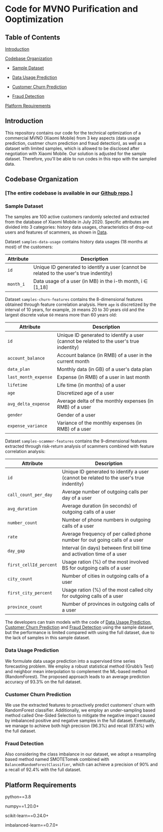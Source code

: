 # Code for MVNO Purification and Ooptimization

## Table of Contents
[Introduction](#introduction)

[Codebase Organization](#codebase-organization)
 - [Sample Dataset](#sampled-dataset)

 - [Data Usage Prediction](#data-usage-prediction)

 - [Customer Churn Prediction](#custmer-churn-prediction)

 - [Fraud Detection](#fraud-detection)

[Platform Requirements](#platform-requirements)

## Introduction
This repository contains our code for the technical optimization of a commercial MVNO (Xiaomi Mobile) from 3 key aspects (data usage prediction, custmer churn prediction and fraud detection), as well as a dataset with limited samples, which is allowed to be disclosed after negotiation with Xiaomi Mobile. Our solution is adjusted for the sample dataset. Therefore, you'll be able to run codes in this repo with the sampled data.

## Codebase Organization

### [The entire codebase is available in our [Github repo](https://github.com/MVNO-Optimization/MVNO-Optimization.github.io).]

### Sample Dataset
The samples are 100 active customers randomly selected and extracted from the database of Xiaomi Mobile in July 2020. Specific attributes are divided into 3 categories: history data usages, characteristics of drop-out users and features of scammers, as shown in [Data](https://github.com/MVNO-Optimization/MVNO-Optimization.github.io/tree/main/data).

Dataset `samples-data-usage` contains history data usages (18 months at most) of the customers:

| Attribute | Description |
| ---- | ---- |
| `id` | Unique ID generated to identify a user (cannot be related to the user's true indentity) |
| `month_i` | Data usage of a user (in MB) in the i-th month, i ∈ [1,18] |

Dataset `samples-churn-features` contains the 8-dimensional features obtained through feature correlation analysis. Here `age` is discretized by the interval of 10 years, for example, `20` means 20 to 30 years old and the largest discrete value `60` means more than 60 years old:

| Attribute | Description |
| ---- | ---- |
| `id` | Unique ID generated to identify a user (cannot be related to the user's true indentity) |
| `account_balance` | Account balance (in RMB) of a user  in the current month |
| `data_plan` | Monthly data (in GB) of a user's data plan |
| `last_month_expense` | Expense (in RMB) of a user in last month |
| `lifetime` | Life time (in months) of a user |
| `age` | Discretized age of a user |
| `avg_delta_expense` | Average delta of the monthly expenses (in RMB) of a user |
| `gender` | Gender of a user |
| `expense_variance` | Variance of the monthly expenses (in RMB) of a user |

Dataset `samples-scammer-features` contains the 9-dimensional features extracted through risk-return analysis of scammers combined with feature correlation analysis:

| Attribute | Description |
| ---- | ---- |
| `id` | Unique ID generated to identify a user (cannot be related to the user's true indentity) |
| `call_count_per_day` | Average number of outgoing calls per day of a user |
| `avg_duration` | Average duration (in seconds) of outgoing calls of a user  |
| `number_count` | Number of phone numbers in outgoing calls of a user |
| `rate` | Average frequency of per called phone number for out going calls of a user |
| `day_gap` | Interval (in days) between first bill time and activation time of a user |
| `first_cellId_percent` | Usage ration (%) of the most involved BS for outgoing calls of a user |
| `city_count` | Number of cities in outgoing calls of a user |
| `first_city_percent` | Usage ration (%) of the most called city for outgoing calls of a user |
| `province_count` | Number of provinces in outgoing calls of a user |

The developers can train models with the code of [Data Usage Prediction](https://github.com/MVNO-Optimization/MVNO-Optimization.github.io/tree/main/data-usage-prediction), [Customer Churn Prediction](https://github.com/MVNO-Optimization/MVNO-Optimization.github.io/tree/main/customer-churn-prediction) and [Fraud Detection](https://github.com/MVNO-Optimization/MVNO-Optimization.github.io/tree/main/data-usage-prediction) using the sample dataset, but the performance is limited compared with using the full dataset, due to the lack of samples in this sample dataset.

### Data Usage Prediction
We formulate data usage prediction into a supervised time series forecasting problem. We employ a robust statistical method (Grubb’s Test) and neighbor mean interpolation to complement the ML-based method (RandomForest). The proposed approach leads to an average prediction accuracy of 93.3% on the full dataset.

### Customer Churn Prediction
We use the extracted features to proactively predict customers’ churn with RandomForest classifier. Additionally, we employ an under-sampling based method called One-Sided Selection to mitigate the negative impact caused by imbalanced positive and negative samples in the full dataset. Eventually, we manage to achieve both high precision (96.3%) and recall (97.8%) with the full dataset. 

### Fraud Detection
Also considering the class imbalance in our dataset, we adopt a resampling based method named SMOTETomek combined with `BalancedRandomForestClassifier`, which can achieve a precision of 90% and a recall of 92.4% with the full dataset.

## Platform Requirements
python==3.8

numpy==1.20.0+

scikit-learn==0.24.0+

imbalanced-learn==0.7.0+
